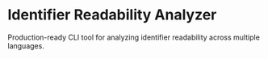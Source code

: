 # Identifier Readability Analyzer

Production-ready CLI tool for analyzing identifier readability across multiple languages.